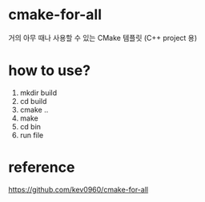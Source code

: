 # cmake-for-all

거의 아무 때나 사용할 수 있는 CMake 템플릿 (C++ project 용)


# how to use?

1. mkdir build
2. cd build 
3. cmake ..
4. make
5. cd bin
6. run file

# reference
https://github.com/kev0960/cmake-for-all
